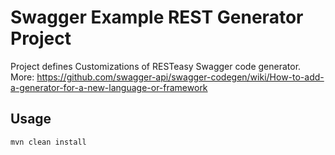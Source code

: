 # Swagger Example REST Generator Project

Project defines Customizations of RESTeasy Swagger code generator.
More: https://github.com/swagger-api/swagger-codegen/wiki/How-to-add-a-generator-for-a-new-language-or-framework

## Usage

	mvn clean install